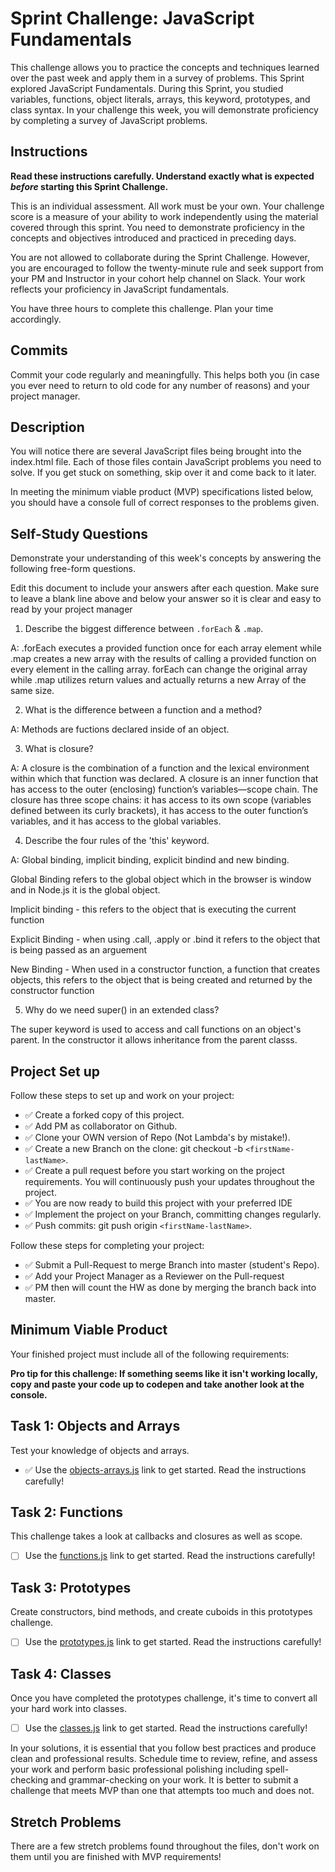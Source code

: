 # Sprint Challenge: JavaScript Fundamentals

This challenge allows you to practice the concepts and techniques learned over the past week and apply them in a survey of problems. This Sprint explored JavaScript Fundamentals. During this Sprint, you studied variables, functions, object literals, arrays, this keyword, prototypes, and class syntax. In your challenge this week, you will demonstrate proficiency by completing a survey of JavaScript problems.

## Instructions

**Read these instructions carefully. Understand exactly what is expected _before_ starting this Sprint Challenge.**

This is an individual assessment. All work must be your own. Your challenge score is a measure of your ability to work independently using the material covered through this sprint. You need to demonstrate proficiency in the concepts and objectives introduced and practiced in preceding days.

You are not allowed to collaborate during the Sprint Challenge. However, you are encouraged to follow the twenty-minute rule and seek support from your PM and Instructor in your cohort help channel on Slack. Your work reflects your proficiency in JavaScript fundamentals.

You have three hours to complete this challenge. Plan your time accordingly.

## Commits

Commit your code regularly and meaningfully. This helps both you (in case you ever need to return to old code for any number of reasons) and your project manager.

## Description

You will notice there are several JavaScript files being brought into the index.html file. Each of those files contain JavaScript problems you need to solve. If you get stuck on something, skip over it and come back to it later.

In meeting the minimum viable product (MVP) specifications listed below, you should have a console full of correct responses to the problems given.

## Self-Study Questions

Demonstrate your understanding of this week's concepts by answering the following free-form questions.

Edit this document to include your answers after each question. Make sure to leave a blank line above and below your answer so it is clear and easy to read by your project manager

1. Describe the biggest difference between `.forEach` & `.map`.

A: .forEach executes a provided function once for each array element while .map creates a new array with the results of calling a provided function on every element in the calling array. forEach can change the original array while .map utilizes return values and actually returns a new Array of the same size.

2. What is the difference between a function and a method?

A: Methods are fuctions declared inside of an object.

3. What is closure?

A: A closure is the combination of a function and the lexical environment within which that function was declared. A closure is an inner function that has access to the outer (enclosing) function’s variables—scope chain. The closure has three scope chains: it has access to its own scope (variables defined between its curly brackets), it has access to the outer function’s variables, and it has access to the global variables.

4. Describe the four rules of the 'this' keyword.

A: Global binding, implicit binding, explicit bindind and new binding.

Global Binding refers to the global object which in the browser is window and in Node.js it is the global object.

Implicit binding - this refers to the object that is executing the current
function

Explicit Binding - when using .call, .apply or .bind it refers to the object that is being passed as an arguement

New Binding - When used in a constructor function, a function that creates objects, this refers to the object that is being created and returned by the constructor function

5. Why do we need super() in an extended class?

The super keyword is used to access and call functions on an object's parent. In the constructor it allows inheritance from the parent classs.

## Project Set up

Follow these steps to set up and work on your project:

- ✅ Create a forked copy of this project.
- ✅ Add PM as collaborator on Github.
- ✅ Clone your OWN version of Repo (Not Lambda's by mistake!).
- ✅ Create a new Branch on the clone: git checkout -b `<firstName-lastName>`.
- ✅ Create a pull request before you start working on the project requirements. You will continuously push your updates throughout the project.
- ✅ You are now ready to build this project with your preferred IDE
- ✅ Implement the project on your Branch, committing changes regularly.
- ✅ Push commits: git push origin `<firstName-lastName>`.

Follow these steps for completing your project:

- ✅ Submit a Pull-Request to merge <firstName-lastName> Branch into master (student's Repo).
- ✅ Add your Project Manager as a Reviewer on the Pull-request
- ✅ PM then will count the HW as done by merging the branch back into master.

## Minimum Viable Product

Your finished project must include all of the following requirements:

**Pro tip for this challenge: If something seems like it isn't working locally, copy and paste your code up to codepen and take another look at the console.**

## Task 1: Objects and Arrays

Test your knowledge of objects and arrays.

- ✅ Use the [objects-arrays.js](challenges/objects-arrays.js) link to get started. Read the instructions carefully!

## Task 2: Functions

This challenge takes a look at callbacks and closures as well as scope.

- [ ] Use the [functions.js](challenges/functions.js) link to get started. Read the instructions carefully!

## Task 3: Prototypes

Create constructors, bind methods, and create cuboids in this prototypes challenge.

- [ ] Use the [prototypes.js](challenges/prototypes.js) link to get started. Read the instructions carefully!

## Task 4: Classes

Once you have completed the prototypes challenge, it's time to convert all your hard work into classes.

- [ ] Use the [classes.js](challenges/classes.js) link to get started. Read the instructions carefully!

In your solutions, it is essential that you follow best practices and produce clean and professional results. Schedule time to review, refine, and assess your work and perform basic professional polishing including spell-checking and grammar-checking on your work. It is better to submit a challenge that meets MVP than one that attempts too much and does not.

## Stretch Problems

There are a few stretch problems found throughout the files, don't work on them until you are finished with MVP requirements!
